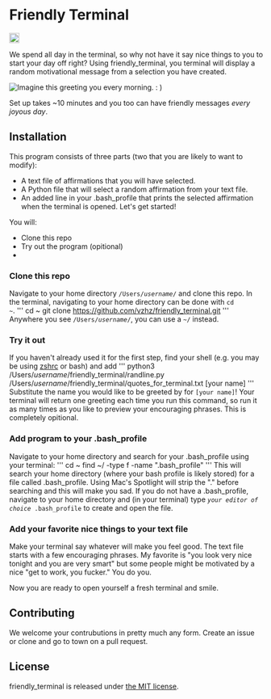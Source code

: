 # Friendly Terminal
<a href='http://www.recurse.com' title='Made with love at the Recurse Center'><img src='https://cloud.githubusercontent.com/assets/2883345/11325206/336ea5f4-9150-11e5-9e90-d86ad31993d8.png' height='20px'/></a>

We spend all day in the terminal, so why not have it say nice things to you to start your day off right?  Using friendly_terminal, you terminal will display a random motivational message from a selection you have created.

![Imagine this greeting you every morning. : )](https://github.com/vzhz/friendly_terminal/blob/master/friendly_terminal_preview.png)

Set up takes ~10 minutes and you too can have friendly messages *every joyous day*.

## Installation
This program consists of three parts (two that you are likely to want to modify):
- A text file of affirmations that you will have selected.
- A Python file that will select a random affirmation from your text file.
- An added line in your .bash_profile that prints the selected affirmation when the terminal is opened.
Let's get started!

You will:
- Clone this repo
- Try out the program (opitional)
- 

### Clone this repo
Navigate to your home directory <code>/Users/*username*/</code> and clone this repo. In the terminal, navigating to your home directory can be done with <code>cd ~</code>.
'''
cd ~
git clone https://github.com/vzhz/friendly_terminal.git
'''
Anywhere you see <code>/Users/*username*/</code>, you can use a <code>~/</code> instead.

### Try it out
If you haven't already used it for the first step, find your shell (e.g. you may be using [zshrc]() or bash) and add 
'''
python3 /Users/*username*/friendly_terminal/randline.py /Users/*username*/friendly_terminal/quotes_for_terminal.txt [your name]</code>
'''
Substitute the name you would like to be greeted by for <code>[your name]</code>!
Your terminal will return one greeting each time you run this command, so run it as many times as you like to preview your encouraging phrases. This is completely opitional.

### Add program to your .bash_profile
Navigate to your home directory and search for your .bash_profile using your terminal:
'''
cd ~
find ~/ -type f -name ".bash_profile"
'''
This will search your home directory (where your bash profile is likely stored) for a file called .bash_profile.  Using Mac's Spotlight will strip the "." before searching and this will make you sad.
If you do not have a .bash_profile, navigate to your home directory and (in your terminal) type <code>*your editor of choice* .bash_profile</code> to create and open the file.



### Add your favorite nice things to your text file
Make your terminal say whatever will make you feel good. The text file starts with a few encouraging phrases. My favorite is "you look very nice tonight and you are very smart" but some people might be motivated by a nice "get to work, you fucker."  You do you.

Now you are ready to open yourself a fresh terminal and smile.  

## Contributing
We welcome your contrubutions in pretty much any form.  Create an issue or clone and go to town on a pull request.

## License
friendly_terminal is released under [the MIT license](https://github.com/vzhz/friendly_terminal/blob/master/LICENSE.txt).
